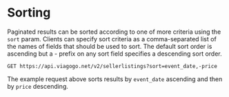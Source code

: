 # Sorting

Paginated results can be sorted according to one of more criteria using the
`sort` param. Clients can specify sort criteria as a comma-separated list of the
names of fields that should be used to sort. The default sort order is ascending
but a *-* prefix on any sort field specifies a descending sort order.

`GET https://api.viagogo.net/v2/sellerlistings?sort=event_date,-price`

The example request above sorts results by `event_date` ascending and then by
`price` descending.
